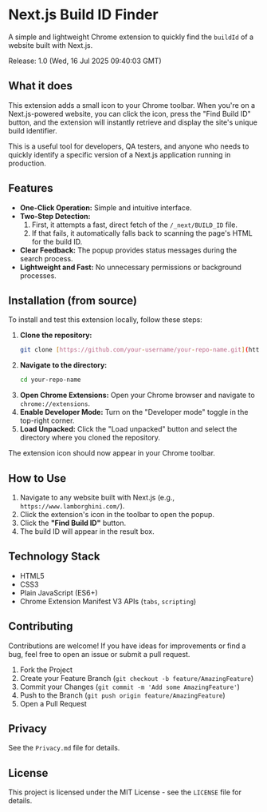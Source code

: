 # Next.js Build ID Finder

A simple and lightweight Chrome extension to quickly find the `buildId` of a website built with Next.js.

Release: 1.0 (Wed, 16 Jul 2025 09:40:03 GMT)

## What it does

This extension adds a small icon to your Chrome toolbar. When you're on a Next.js-powered website, you can click the icon, press the "Find Build ID" button, and the extension will instantly retrieve and display the site's unique build identifier.

This is a useful tool for developers, QA testers, and anyone who needs to quickly identify a specific version of a Next.js application running in production.

## Features

-   **One-Click Operation:** Simple and intuitive interface.
-   **Two-Step Detection:**
    1.  First, it attempts a fast, direct fetch of the `/_next/BUILD_ID` file.
    2.  If that fails, it automatically falls back to scanning the page's HTML for the build ID.
-   **Clear Feedback:** The popup provides status messages during the search process.
-   **Lightweight and Fast:** No unnecessary permissions or background processes.

## Installation (from source)

To install and test this extension locally, follow these steps:

1.  **Clone the repository:**
    ```bash
    git clone [https://github.com/your-username/your-repo-name.git](https://github.com/your-username/your-repo-name.git)
    ```
2.  **Navigate to the directory:**
    ```bash
    cd your-repo-name
    ```
3.  **Open Chrome Extensions:**
    Open your Chrome browser and navigate to `chrome://extensions`.
4.  **Enable Developer Mode:**
    Turn on the "Developer mode" toggle in the top-right corner.
5.  **Load Unpacked:**
    Click the "Load unpacked" button and select the directory where you cloned the repository.

The extension icon should now appear in your Chrome toolbar.

## How to Use

1.  Navigate to any website built with Next.js (e.g., `https://www.lamborghini.com/`).
2.  Click the extension's icon in the toolbar to open the popup.
3.  Click the **"Find Build ID"** button.
4.  The build ID will appear in the result box.

## Technology Stack

-   HTML5
-   CSS3
-   Plain JavaScript (ES6+)
-   Chrome Extension Manifest V3 APIs (`tabs`, `scripting`)

## Contributing

Contributions are welcome! If you have ideas for improvements or find a bug, feel free to open an issue or submit a pull request.

1.  Fork the Project
2.  Create your Feature Branch (`git checkout -b feature/AmazingFeature`)
3.  Commit your Changes (`git commit -m 'Add some AmazingFeature'`)
4.  Push to the Branch (`git push origin feature/AmazingFeature`)
5.  Open a Pull Request

## Privacy

See the `Privacy.md` file for details.

## License

This project is licensed under the MIT License - see the `LICENSE` file for details.
